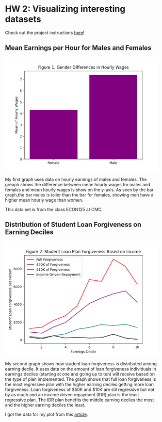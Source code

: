 # HW 2: Visualizing interesting datasets
Check out the project instructions [here](https://github.com/mikeizbicki/cmc-csci040/tree/2021fall/hw_02)!
## Mean Earnings per Hour for Males and Females

![Figure 1](Figure_1.png)

My first graph uses data on hourly earnings of males and females. The greaph shows the difference between mean hourly wages for males and females and mean hourly wages is show on the y-axis. As seen by the bar graph,the bar males is taller than the bar for females, showing men have a higher mean hourly wage than women.

This data set is from the class ECON125 at CMC. 

## Distribution of Student Loan Forgiveness on Earning Deciles 

![Figure 2](Figure_2.png)

My second graph shows how student loan forgiveness is distributed among earning decile. It uses data on the amount of loan forgiveness individuals in earnings deciles (starting at one and going up to ten) will receive based on the type of plan implemented. The graph shows that full loan forgiveness is the most regressive plan with the higher earning deciles getting more loan forgiveness. Loan forgiveness of $50K and $10K are stil regressive but not by as much and an income driven repayment (IDR) plan is the least regressive plan. The IDR plan benefits the middle earning deciles the most and the higher earning deciles the least. 

I got the data for my plot from this [article](https://www.nber.org/system/files/working_papers/w28175/w28175.pdf).
